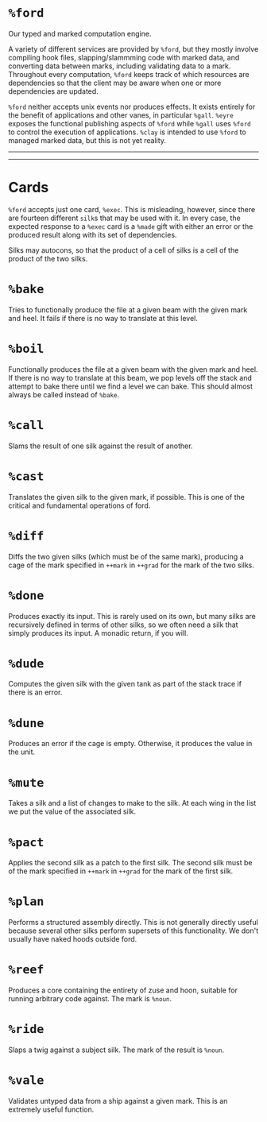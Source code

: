 <div class="short">

`%ford`
=======

Our typed and marked computation engine.

A variety of different services are provided by `%ford`, but they mostly
involve compiling hook files, slapping/slammming code with marked data,
and converting data between marks, including validating data to a mark.
Throughout every computation, `%ford` keeps track of which resources are
dependencies so that the client may be aware when one or more
dependencies are updated.

`%ford` neither accepts unix events nor produces effects. It exists
entirely for the benefit of applications and other vanes, in particular
`%gall`. `%eyre` exposes the functional publishing aspects of `%ford`
while `%gall` uses `%ford` to control the execution of applications.
`%clay` is intended to use `%ford` to managed marked data, but this is
not yet reality.

</div>

------------------------------------------------------------------------

<list></list>

------------------------------------------------------------------------

Cards
=====

`%ford` accepts just one card, `%exec`. This is misleading, however,
since there are fourteen different `silk`s that may be used with it. In
every case, the expected response to a `%exec` card is a `%made` gift
with either an error or the produced result along with its set of
dependencies.

Silks may autocons, so that the product of a cell of silks is a cell of
the product of the two silks.

`%bake`
================

Tries to functionally produce the file at a given beam with the given
mark and heel. It fails if there is no way to translate at this level.

`%boil`
================

Functionally produces the file at a given beam with the given mark and
heel. If there is no way to translate at this beam, we pop levels off
the stack and attempt to bake there until we find a level we can bake.
This should almost always be called instead of `%bake`.

`%call`
================

Slams the result of one silk against the result of another.

`%cast`
================

Translates the given silk to the given mark, if possible. This is one of
the critical and fundamental operations of ford.

`%diff`
================

Diffs the two given silks (which must be of the same mark), producing a
cage of the mark specified in `++mark` in `++grad` for the mark of the
two silks.

`%done`
================

Produces exactly its input. This is rarely used on its own, but many
silks are recursively defined in terms of other silks, so we often need
a silk that simply produces its input. A monadic return, if you will.

`%dude`
================

Computes the given silk with the given tank as part of the stack trace
if there is an error.

`%dune`
================

Produces an error if the cage is empty. Otherwise, it produces the value
in the unit.

`%mute`
================

Takes a silk and a list of changes to make to the silk. At each wing in
the list we put the value of the associated silk.

`%pact`
================

Applies the second silk as a patch to the first silk. The second silk
must be of the mark specified in `++mark` in `++grad` for the mark of
the first silk.

`%plan`
================

Performs a structured assembly directly. This is not generally directly
useful because several other silks perform supersets of this
functionality. We don't usually have naked hoods outside ford.

`%reef`
================

Produces a core containing the entirety of zuse and hoon, suitable for
running arbitrary code against. The mark is `%noun`.

`%ride`
================

Slaps a twig against a subject silk. The mark of the result is `%noun`.

`%vale`
================

Validates untyped data from a ship against a given mark. This is an
extremely useful function.
